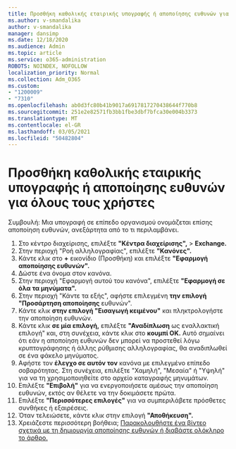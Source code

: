 ```yaml
---
title: Προσθήκη καθολικής εταιρικής υπογραφής ή αποποίησης ευθυνών για όλους τους χρήστες
ms.author: v-smandalika
author: v-smandalika
manager: dansimp
ms.date: 12/18/2020
ms.audience: Admin
ms.topic: article
ms.service: o365-administration
ROBOTS: NOINDEX, NOFOLLOW
localization_priority: Normal
ms.collection: Adm_O365
ms.custom:
- "1200009"
- "7310"
ms.openlocfilehash: ab0d3fc80b41b9017a6917817270438644f770b8
ms.sourcegitcommit: 251e2e82571fb3bb1fbe3dbf7bfca30e004b3373
ms.translationtype: MT
ms.contentlocale: el-GR
ms.lasthandoff: 03/05/2021
ms.locfileid: "50482804"
---
```

# <a name="add-a-global-company-signature-or-disclaimer-for-all-users"></a>Προσθήκη καθολικής εταιρικής υπογραφής ή αποποίησης ευθυνών για όλους τους χρήστες

Συμβουλή: Μια υπογραφή σε επίπεδο οργανισμού ονομάζεται επίσης αποποίηση ευθυνών, ανεξάρτητα από το τι περιλαμβάνει.

1. Στο κέντρο διαχείρισης, επιλέξτε **"Κέντρα διαχείρισης",**  >  **Exchange.**
2. Στην περιοχή "Ροή αλληλογραφίας", επιλέξτε **"Κανόνες".**
3. Κάντε κλικ στο **+** εικονίδιο (Προσθήκη) και επιλέξτε **"Εφαρμογή αποποίησης ευθυνών".**
4. Δώστε ένα όνομα στον κανόνα.
5. Στην περιοχή "Εφαρμογή αυτού του κανόνα", επιλέξτε **"Εφαρμογή σε όλα τα μηνύματα".**
6. Στην περιοχή "Κάντε τα εξής", αφήστε επιλεγμένη **την επιλογή "Προσάρτηση αποποίησης** ευθυνών".
7. Κάντε κλικ **στην επιλογή "Εισαγωγή κειμένου"** και πληκτρολογήστε την αποποίηση ευθυνών.
8. Κάντε κλικ **σε μία επιλογή,** επιλέξτε **"Αναδίπλωση** ως εναλλακτική επιλογή" και, στη συνέχεια, κάντε κλικ στο **κουμπί OK.** Αυτό σημαίνει ότι εάν η αποποίηση ευθυνών δεν μπορεί να προστεθεί λόγω κρυπτογράφησης ή άλλης ρύθμισης αλληλογραφίας, θα αναδιπλωθεί σε ένα φάκελο μηνύματος.
9. Αφήστε τον **έλεγχο σε αυτόν τον** κανόνα με επιλεγμένο επίπεδο σοβαρότητας. Στη συνέχεια, επιλέξτε "Χαμηλή", "Μεσαία" ή "Υψηλή" για να τη χρησιμοποιηθείτε στο αρχείο καταγραφής μηνυμάτων.
10. Επιλέξτε **"Επιβολή"** για να ενεργοποιήσετε αμέσως την αποποίηση ευθυνών, εκτός αν θέλετε να την δοκιμάσετε πρώτα.
11. Επιλέξτε **"Περισσότερες επιλογές"** για να συμπεριλάβετε πρόσθετες συνθήκες ή εξαιρέσεις.
12. Όταν τελειώσετε, κάντε κλικ στην επιλογή **"Αποθήκευση".**
13. Χρειάζεστε περισσότερη βοήθεια; [Παρακολουθήστε ένα βίντεο σχετικά με τη δημιουργία αποποίησης ευθυνών ή διαβάστε ολόκληρο το άρθρο.](https://support.office.com/article/2d75860f-c527-4352-a7f6-73eba54c0c72?wt.mc_id=Chat_GlobalSignature)